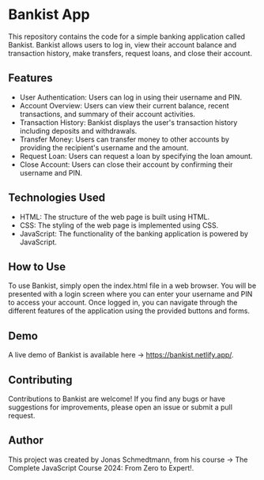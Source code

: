 # Bankist App
This repository contains the code for a simple banking application called Bankist. Bankist allows users to log in, view their account balance and transaction history, make transfers, request loans, and close their account.

## Features
- User Authentication: Users can log in using their username and PIN.
- Account Overview: Users can view their current balance, recent transactions, and summary of their account activities.
- Transaction History: Bankist displays the user's transaction history including deposits and withdrawals.
- Transfer Money: Users can transfer money to other accounts by providing the recipient's username and the amount.
- Request Loan: Users can request a loan by specifying the loan amount.
- Close Account: Users can close their account by confirming their username and PIN.
  
## Technologies Used
- HTML: The structure of the web page is built using HTML.
- CSS: The styling of the web page is implemented using CSS.
- JavaScript: The functionality of the banking application is powered by JavaScript.

## How to Use
To use Bankist, simply open the index.html file in a web browser. You will be presented with a login screen where you can enter your username and PIN to access your account. Once logged in, you can navigate through the different features of the application using the provided buttons and forms.

## Demo
A live demo of Bankist is available here -> https://bankist.netlify.app/.

## Contributing
Contributions to Bankist are welcome! If you find any bugs or have suggestions for improvements, please open an issue or submit a pull request.

## Author
This project was created by Jonas Schmedtmann, from his course -> The Complete JavaScript Course 2024: From Zero to Expert!.
